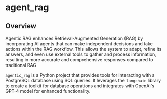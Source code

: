 # agent_rag



## Overview

Agentic RAG enhances Retrieval-Augmented Generation (RAG) by incorporating AI agents that can make independent decisions and take actions within the RAG workflow. This allows the system to adapt, refine its answers, and even use external tools to gather and process information, resulting in more accurate and comprehensive responses compared to traditional RAG

`agentic_rag` is a Python project that provides tools for interacting with a PostgreSQL database using SQL queries. It leverages the `langchain` library to create a toolkit for database operations and integrates with OpenAI's GPT-4 model for enhanced functionality.
